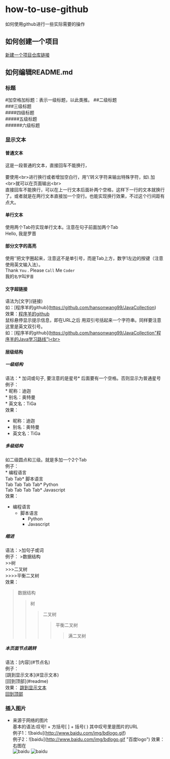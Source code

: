 # how-to-use-github
如何使用github进行一些实际需要的操作
## 如何创建一个项目
 [新建一个项目仓库链接](https://jingyan.baidu.com/article/8cdccae9269b1f315413cde2.html)
## 如何编辑README.md
### 标题
#加空格加标题：表示一级标题，以此类推。
##二级标题  
###三级标题  
####四级标题  
#####五级标题  
######六级标题
### 显示文本
#### 普通文本
这是一段普通的文本，直接回车不能换行，<br>  
要使用\<br>进行换行或者增加空白行，用‘\’转义字符来输出特殊字符，如\ 加\<br>就可以在页面输出\<br><br>
直接回车不能换行，可以在上一行文本后面补两个空格，这样下一行的文本就换行了。或者就是在两行文本直接加一个空行。也能实现换行效果，不过这个行间距有点大。
#### 单行文本
使用两个Tab符实现单行文本。注意在句子前面加两个Tab <br>
  Hello, 我是罗晋
#### 部分文字的高亮
使用‘’把文字圈起来，注意这不是单引号，而是Tab上方，数字1左边的按键（注意使用英文输入法）。<br>
Thank `You` . Please `Call` Me `Coder` <br>
我的`名字`叫`罗晋`
#### 文字超链接
语法为\[文字](链接)<br>
如：\[程序羊的github](https://github.com/hansonwang99/JavaCollection)<br>
效果：[程序羊的github](https://github.com/hansonwang99/JavaCollection)<br>
鼠标悬停显示提示信息，即在URL之后 用双引号括起来一个字符串。同样要注意这里是英文双引号。<br>
如：\[程序羊的github](https://github.com/hansonwang99/JavaCollection"程序羊的Java学习路线")<br>
#### 层级结构
##### 一级结构
语法：\* 加词或句子, 要注意的是星号* 后面要有一个空格。否则显示为普通星号<br>
例子：<br>
\* 昵称：迪迦 <br> 
\* 别名：奥特曼 <br> 
\* 英文名：TiGa <br>
效果：
* 昵称：迪迦 <br> 
* 别名：奥特曼 <br> 
* 英文名：TiGa <br>
##### 多级结构
如二级圆点和三级。就是多加一个2个Tab <br>
例子：<br>
\* 编程语言  <br> 
Tab Tab\* 脚本语言  <br> 
Tab Tab Tab Tab\* Python<br> 
Tab Tab Tab Tab\* Javascript<br> 
效果：
* 编程语言  <br> 
  * 脚本语言  <br> 
    * Python <br>
    * Javascript <br>
##### 缩进
语法：>加句子或词<br>
例子：
\>数据结构  <br>
\>>树  <br>
\>>>二叉树  <br>
\>>>>平衡二叉树  <br>
效果：
>数据结构  
>>树  
>>>二叉树  
>>>>平衡二叉树  
>>>>>满二叉树
##### 本页面节点跳转
语法：\[内容](#节点名)<br>
例子：<br>
\[跳到显示文本](#显示文本)<br>
\[回到顶部](#readme)<br>
效果：
[跳到显示文本](#显示文本) <br>
[回到顶部](#readme) <br>
### 插入图片
* 来源于网络的图片 <br>
基本的语法:叹号! + 方括号[ ] + 括号( ) 其中叹号里是图片的URL<br>
例子1：\!\[baidu](http://www.baidu.com/img/bdlogo.gif)<br>
例子2：\!\[baidu](http://www.baidu.com/img/bdlogo.gif "百度logo")
效果：右图在<br>
![baidu](http://www.baidu.com/img/bdlogo.gif)
![baidu](http://www.baidu.com/img/bdlogo.gif "百度logo")
